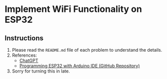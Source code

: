 # **Implement WiFi Functionality on ESP32**

## Instructions

1. Please read the `README.md` file of each problem to understand the details.
2. References:
   - [ChatGPT](https://chat.openai.com)
   - [Programming ESP32 with Arduino IDE (GitHub Repository)](https://github.com/PacktPublishing/Programming-ESP32-with-Arduino-IDE)
3. Sorry for turning this in late.
